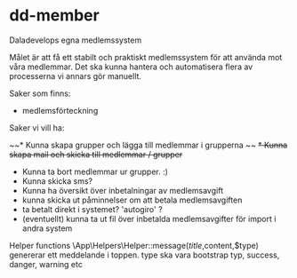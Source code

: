 # dd-member
Daladevelops egna medlemssystem

Målet är att få ett stabilt och praktiskt medlemssystem för att använda mot våra medlemmar. 
Det ska kunna hantera och automatisera flera av processerna vi annars gör manuellt. 

Saker som finns:
* medlemsförteckning

Saker vi vill ha:

~~* Kunna skapa grupper och lägga till medlemmar i grupperna ~~
~~* Kunna skapa mail och skicka till medlemmar / grupper~~
* Kunna ta bort medlemmar ur grupper. :) 
* Kunna skicka sms?
* Kunna ha översikt över inbetalningar av medlemsavgift
* kunna skicka ut påminnelser om att betala medlemsavgiften
* ta betalt direkt i systemet? 'autogiro' ?
* (eventuellt) kunna ta ut fil över inbetalda medlemsavgifter för import i andra system


Helper functions
\App\Helpers\Helper::message($title,$content,$type)
genererar ett meddelande i toppen. type ska vara bootstrap typ, success, danger, warning etc
